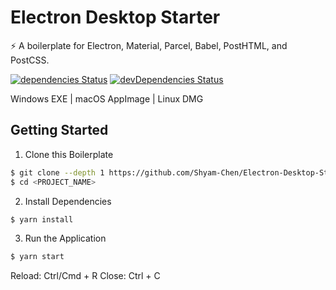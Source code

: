 # Electron Desktop Starter

:zap: A boilerplate for Electron, Material, Parcel, Babel, PostHTML, and PostCSS.

[![dependencies Status](https://david-dm.org/Shyam-Chen/Electron-Desktop-Starter/status.svg)](https://david-dm.org/Shyam-Chen/Electron-Desktop-Starter)
[![devDependencies Status](https://david-dm.org/Shyam-Chen/Electron-Desktop-Starter/dev-status.svg)](https://david-dm.org/Shyam-Chen/Electron-Desktop-Starter?type=dev)

Windows EXE | macOS AppImage | Linux DMG

## Getting Started

1. Clone this Boilerplate

```bash
$ git clone --depth 1 https://github.com/Shyam-Chen/Electron-Desktop-Starter.git <PROJECT_NAME>
$ cd <PROJECT_NAME>
```

2. Install Dependencies

```bash
$ yarn install
```

3. Run the Application

```bash
$ yarn start
```

Reload: Ctrl/Cmd + R
Close: Ctrl + C
